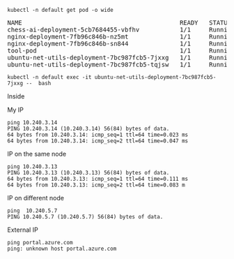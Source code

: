```console
kubectl -n default get pod -o wide
```

<pre>
NAME                                           READY   STATUS    RESTARTS   AGE     IP            NODE                                NOMINATED NODE   READINESS GATES
chess-ai-deployment-5cb7684455-vbfhv           1/1     Running   0          4m28s   10.240.4.12   aks-nodepool1-31571454-vmss000004   <none>           <none>
nginx-deployment-7fb96c846b-nz5mt              1/1     Running   0          4m27s   10.240.5.6    aks-nodepool1-31571454-vmss000005   <none>           <none>
nginx-deployment-7fb96c846b-sn844              1/1     Running   0          4m27s   10.240.3.13   aks-nodepool1-31571454-vmss000003   <none>           <none>
tool-pod                                       1/1     Running   0          4m27s   10.240.4.13   aks-nodepool1-31571454-vmss000004   <none>           <none>
ubuntu-net-utils-deployment-7bc987fcb5-7jxxg   1/1     Running   0          4m27s   10.240.3.14   aks-nodepool1-31571454-vmss000003   <none>           <none>
ubuntu-net-utils-deployment-7bc987fcb5-tqjsw   1/1     Running   0          4m27s   10.240.5.7    aks-nodepool1-31571454-vmss000005   <none>           <none>
</pre>

```console
kubectl -n default exec -it ubuntu-net-utils-deployment-7bc987fcb5-7jxxg --  bash
```

Inside 

My IP

```
ping 10.240.3.14
PING 10.240.3.14 (10.240.3.14) 56(84) bytes of data.
64 bytes from 10.240.3.14: icmp_seq=1 ttl=64 time=0.023 ms
64 bytes from 10.240.3.14: icmp_seq=2 ttl=64 time=0.047 ms
```

IP on the same node 
```
ping 10.240.3.13
PING 10.240.3.13 (10.240.3.13) 56(84) bytes of data.
64 bytes from 10.240.3.13: icmp_seq=1 ttl=64 time=0.111 ms
64 bytes from 10.240.3.13: icmp_seq=2 ttl=64 time=0.083 m
```

IP on different node 
```
ping  10.240.5.7
PING 10.240.5.7 (10.240.5.7) 56(84) bytes of data.
```


External IP 
```
ping portal.azure.com
ping: unknown host portal.azure.com
```



